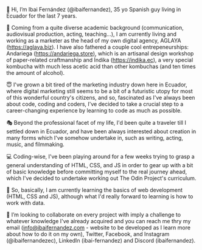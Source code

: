 👋 Hi, I’m Ibai Fernández (@ibaifernandez), 35 yo Spanish guy living in Ecuador for the last 7 years.

🤩 Coming from a quite diverse academic background (communication, audiovisual production, acting, teaching...),
I am currently living and working as a marketer as the head of my own digital agency, AGLAYA (https://aglaya.biz).
I have also fathered a couple cool entrepeneurships: Andariega (https://andariega.store), which is an artisanal
design workshop of paper-related craftmanship and Índika (https://indika.ec), a very special kombucha with much
less acetic acid than other kombuchas (and ten times the amount of alcohol).

😇 I've grown a bit tired of the marketing industry down here in Ecuador, where digital marketing still seems to be
a bit of a futuristic utopy for most of this wonderful country's citizens, and so,  fascinated as I've always been
about code, coding and coders, I've decided to take a crucial step to a career-changing experience by learning to
code as much as possible.

🎭 Beyond the professional facet of my life, I'd been quite a traveler till I settled down in Ecuador, and have been
always interested about creation in many forms which I've somehow undertake in, such as writing, acting, music,
and filmmaking.

💻 Coding-wise, I've been playing around for a few weeks trying to grasp a general understanding of HTML, CSS, and JS
in order to gear up with a bit of basic knowledge before committing myself to the real journey ahead, which I've
decided to undertake working out The Odin Project's curriculum.

🌱 So, basically, I am currently learning the basics of web development (HTML, CSS and JS), although what I'd really
forward to learning is how to work with data.

💞️ I’m looking to collaborate on every project with imply a challenge to whatever knowledge I've already acquired and
you can reach me thry my email (info@ibaifernandez.com - website to be developed as I learn more about how to do it
on my own), Twitter, Facebook, and Instagram (@ibaifernandezec), LinkedIn (ibai-fernandez) and Discord (ibaifernandez).

<!---
ibaifernandez/ibaifernandez is a ✨ special ✨ repository because its `README.md` (this file) appears on your GitHub profile.
You can click the Preview link to take a look at your changes.
--->

